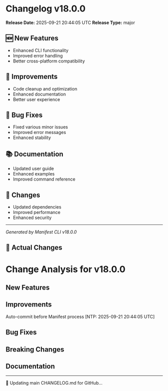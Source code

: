 # Changelog v18.0.0

**Release Date:** 2025-09-21 20:44:05 UTC
**Release Type:** major

## 🆕 New Features

- Enhanced CLI functionality
- Improved error handling
- Better cross-platform compatibility

## 🔧 Improvements

- Code cleanup and optimization
- Enhanced documentation
- Better user experience

## 🐛 Bug Fixes

- Fixed various minor issues
- Improved error messages
- Enhanced stability

## 📚 Documentation

- Updated user guide
- Enhanced examples
- Improved command reference

## 🔄 Changes

- Updated dependencies
- Improved performance
- Enhanced security

---
*Generated by Manifest CLI v18.0.0*

## 🔧 Actual Changes

# Change Analysis for v18.0.0

## New Features

## Improvements
Auto-commit before Manifest process [NTP: 2025-09-21 20:44:05 UTC]

## Bug Fixes

## Breaking Changes

## Documentation

---

📝 Updating main CHANGELOG.md for GitHub...
